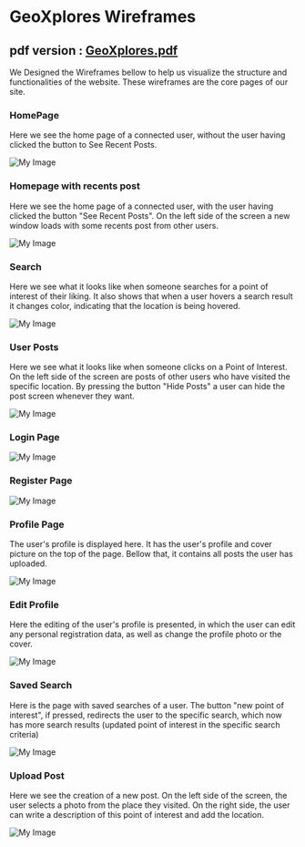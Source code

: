 # GeoXplores Wireframes

## pdf version : **[GeoXplores.pdf](./wireframes/GeoXplores.pdf)**

We Designed the Wireframes bellow to help us visualize the structure and functionalities of the website. These wireframes are the core pages of our site.

### HomePage

Here we see the home page of a connected user, without the user having clicked the button to See Recent Posts. 

![My Image](wireframes/homepage.png)

### Homepage with recents post

Here we see the home page of a connected user, with the user having clicked the button "See Recent Posts". On the left side of the screen a new window loads with some recents post from other users.

![My Image](wireframes/homepage-recentPost.png)

### Search

Here we see what it looks like when someone searches for a point of interest of their liking. It also shows that when a user hovers a search result it changes color, indicating that the location is being hovered.

![My Image](wireframes/Search.png)

### User Posts

Here we see what it looks like when someone clicks on a Point of Interest. On the left side of the screen are posts of other users who have visited the specific location. By pressing the button "Hide Posts" a user can hide the post screen whenever they want.

![My Image](wireframes/search-post.png)

### Login Page

![My Image](wireframes/Login.png)

### Register Page
![My Image](wireframes/register.png)

### Profile Page

The user's profile is displayed here. It has the user's profile and cover picture on the top of the page. Bellow that, it contains all posts the user has uploaded.

![My Image](wireframes/UserProfile.png)

### Edit Profile

Here the editing of the user's profile is presented, in which the user can edit any personal registration data, as well as change the profile photo or the cover.

![My Image](wireframes/EditProfile.png)

### Saved Search

Here is the page with saved searches of a user. The button "new point of interest", if pressed, redirects the user to the specific search, which now has more search results (updated point of interest in the specific search criteria)

![My Image](wireframes/SavedSearch.png)

### Upload Post

Here we see the creation of a new post. On the left side of the screen, the user selects a photo from the place they visited. On the right side, the user can write a description of this point of interest and add the location.

![My Image](wireframes/CreatePost.png)
